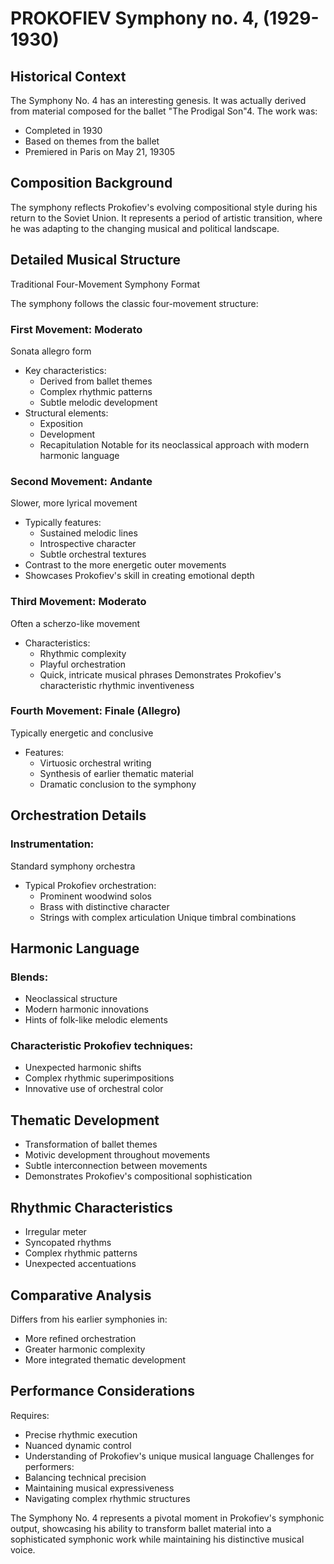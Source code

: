 # PROKOFIEV Symphony no. 4, (1929-1930)

## Historical Context

The Symphony No. 4 has an interesting genesis. It was actually derived from material composed for the ballet "The Prodigal Son"4. The work was:

- Completed in 1930
- Based on themes from the ballet
- Premiered in Paris on May 21, 19305
## Composition Background

The symphony reflects Prokofiev's evolving compositional style during his return to the Soviet Union. It represents a period of artistic transition, where he was adapting to the changing musical and political landscape.

## Detailed Musical Structure

Traditional Four-Movement Symphony Format

The symphony follows the classic four-movement structure:

### First Movement: Moderato
Sonata allegro form
- Key characteristics:
    - Derived from ballet themes
    - Complex rhythmic patterns
    - Subtle melodic development
- Structural elements:
    - Exposition
    - Development
    - Recapitulation
Notable for its neoclassical approach with modern harmonic language
### Second Movement: Andante
Slower, more lyrical movement
- Typically features:
    - Sustained melodic lines
    - Introspective character
    - Subtle orchestral textures
- Contrast to the more energetic outer movements
- Showcases Prokofiev's skill in creating emotional depth
### Third Movement: Moderato
Often a scherzo-like movement
- Characteristics:
    - Rhythmic complexity
    - Playful orchestration
    - Quick, intricate musical phrases
Demonstrates Prokofiev's characteristic rhythmic inventiveness
### Fourth Movement: Finale (Allegro)
Typically energetic and conclusive
- Features:
    - Virtuosic orchestral writing
    - Synthesis of earlier thematic material
    - Dramatic conclusion to the symphony
## Orchestration Details

### Instrumentation:
Standard symphony orchestra
- Typical Prokofiev orchestration:
    - Prominent woodwind solos
    - Brass with distinctive character
    - Strings with complex articulation
Unique timbral combinations
## Harmonic Language

### Blends:
- Neoclassical structure
- Modern harmonic innovations
- Hints of folk-like melodic elements
### Characteristic Prokofiev techniques:
- Unexpected harmonic shifts
- Complex rhythmic superimpositions
- Innovative use of orchestral color
## Thematic Development

- Transformation of ballet themes
- Motivic development throughout movements
- Subtle interconnection between movements
- Demonstrates Prokofiev's compositional sophistication
## Rhythmic Characteristics

- Irregular meter
- Syncopated rhythms
- Complex rhythmic patterns
- Unexpected accentuations
## Comparative Analysis

Differs from his earlier symphonies in:
- More refined orchestration
- Greater harmonic complexity
- More integrated thematic development
## Performance Considerations

Requires:
- Precise rhythmic execution
- Nuanced dynamic control
- Understanding of Prokofiev's unique musical language
Challenges for performers:
- Balancing technical precision
- Maintaining musical expressiveness
- Navigating complex rhythmic structures

The Symphony No. 4 represents a pivotal moment in Prokofiev's symphonic output, showcasing his ability to transform ballet material into a sophisticated symphonic work while maintaining his distinctive musical voice.